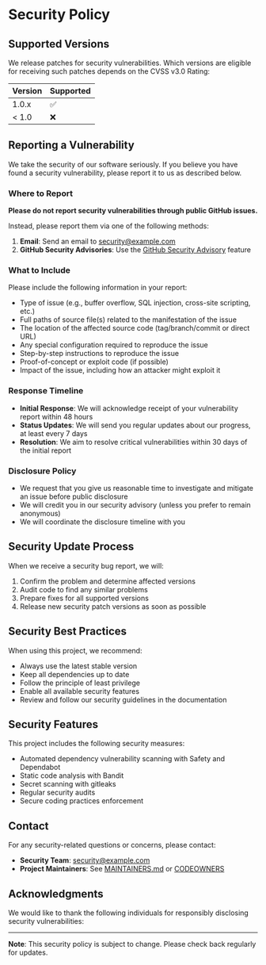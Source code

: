 # Security Policy

## Supported Versions

We release patches for security vulnerabilities. Which versions are eligible for receiving such patches depends on the CVSS v3.0 Rating:

| Version | Supported          |
| ------- | ------------------ |
| 1.0.x   | :white_check_mark: |
| < 1.0   | :x:                |

## Reporting a Vulnerability

We take the security of our software seriously. If you believe you have found a security vulnerability, please report it to us as described below.

### Where to Report

**Please do not report security vulnerabilities through public GitHub issues.**

Instead, please report them via one of the following methods:

1. **Email**: Send an email to [security@example.com](mailto:security@example.com)
2. **GitHub Security Advisories**: Use the [GitHub Security Advisory](../../security/advisories/new) feature

### What to Include

Please include the following information in your report:

- Type of issue (e.g., buffer overflow, SQL injection, cross-site scripting, etc.)
- Full paths of source file(s) related to the manifestation of the issue
- The location of the affected source code (tag/branch/commit or direct URL)
- Any special configuration required to reproduce the issue
- Step-by-step instructions to reproduce the issue
- Proof-of-concept or exploit code (if possible)
- Impact of the issue, including how an attacker might exploit it

### Response Timeline

- **Initial Response**: We will acknowledge receipt of your vulnerability report within 48 hours
- **Status Updates**: We will send you regular updates about our progress, at least every 7 days
- **Resolution**: We aim to resolve critical vulnerabilities within 30 days of the initial report

### Disclosure Policy

- We request that you give us reasonable time to investigate and mitigate an issue before public disclosure
- We will credit you in our security advisory (unless you prefer to remain anonymous)
- We will coordinate the disclosure timeline with you

## Security Update Process

When we receive a security bug report, we will:

1. Confirm the problem and determine affected versions
2. Audit code to find any similar problems
3. Prepare fixes for all supported versions
4. Release new security patch versions as soon as possible

## Security Best Practices

When using this project, we recommend:

- Always use the latest stable version
- Keep all dependencies up to date
- Follow the principle of least privilege
- Enable all available security features
- Review and follow our security guidelines in the documentation

## Security Features

This project includes the following security measures:

- Automated dependency vulnerability scanning with Safety and Dependabot
- Static code analysis with Bandit
- Secret scanning with gitleaks
- Regular security audits
- Secure coding practices enforcement

## Contact

For any security-related questions or concerns, please contact:

- **Security Team**: [security@example.com](mailto:security@example.com)
- **Project Maintainers**: See [MAINTAINERS.md](MAINTAINERS.md) or [CODEOWNERS](.github/CODEOWNERS)

## Acknowledgments

We would like to thank the following individuals for responsibly disclosing security vulnerabilities:

<!-- Security researchers will be listed here -->

---

**Note**: This security policy is subject to change. Please check back regularly for updates.
